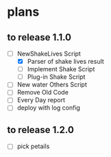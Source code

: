 # plans

## to release 1.1.0
- [ ] NewShakeLives Script
  - [x] Parser of shake lives result
  - [ ] Implement Shake Script
  - [ ] Plug-in Shake Script
- [ ] New water Others Script
- [ ] Remove Old Code
- [ ] Every Day report
- [ ] deploy with log config

## to release 1.2.0
- [ ] pick petails

 